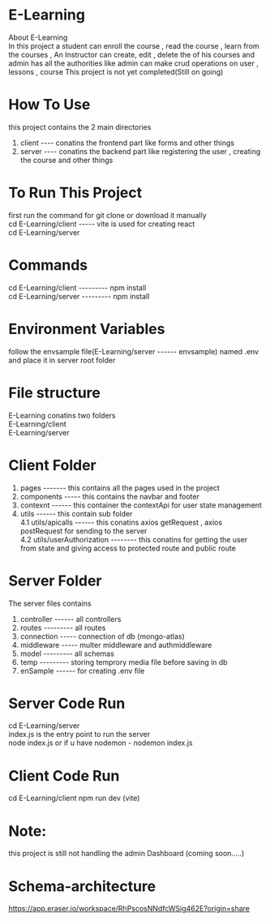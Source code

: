 # E-Learning
About E-Learning <br>
In this project a student can enroll the course , read the course , learn from the courses , An Instructor can create, edit , delete the of his courses and admin has all the authorities like admin can make crud operations on user , lessons , course 
This project is not yet completed(Still on going) <br>

# How To Use 
this project contains the 2 main directories <br>
1. client ---- conatins the frontend part like forms and other things <br>
2. server ---- conatins the backend part like registering the user , creating the course and other things <br>

# To Run This Project
first run the command for git clone or download it manually <br> 
cd E-Learning/client ----- vite is used for creating react <br>
cd E-Learning/server <br>

# Commands
cd E-Learning/client --------- npm install <br>
cd E-Learning/server --------- npm install <br>

# Environment Variables
follow the envsample file(E-Learning/server ------ envsample) named .env and place it in server root folder <br>

# File structure
E-Learning conatins two folders <br>
E-Learning/client <br>
E-Learning/server <br>

# Client Folder  
1. pages ------- this contains all the pages used in the project <br>
2. components ----- this contains the navbar and footer <br>
3. contexnt ------ this container the contextApi for user state management <br>
4. utils ------ this contain sub folder <br>
4.1 utils/apicalls ------ this conatins axios getRequest , axios postRequest for sending to the server <br>
4.2 utils/userAuthorization -------- this conatins for getting the user from state and giving access to protected route and public route <br>

# Server Folder 
The server files contains <br>
1. controller ------ all controllers <br>
2. routes --------- all routes <br>
3. connection ----- connection of db (mongo-atlas) <br>
4. middleware ----- multer middleware and authmiddleware <br>
5. model --------- all schemas <br>
6. temp --------- storing temprory media file before saving in db <br>
7. enSample ------ for creating .env file <br>

# Server Code Run
cd E-Learning/server <br>
index.js is the entry point to run the server <br>
node index.js  or if u have nodemon - nodemon index.js <br>

# Client Code Run
cd E-Learning/client
npm run dev (vite)

# Note:
this project is still not handling the admin Dashboard (coming soon.....) <br>

# Schema-architecture 
https://app.eraser.io/workspace/RhPscosNNdfcWSig462E?origin=share